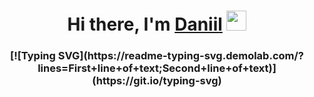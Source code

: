 <h1 align="center">Hi there, I'm <a href="https://daniilshat.ru/" target="_blank">Daniil</a> 
<img src="https://github.com/blackcater/blackcater/raw/main/images/Hi.gif" height="32"/></h1>

<h3 align="center">[![Typing SVG](https://readme-typing-svg.demolab.com/?lines=First+line+of+text;Second+line+of+text)](https://git.io/typing-svg)</h3>
